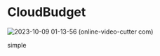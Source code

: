 # CloudBudget



![2023-10-09 01-13-56 (online-video-cutter com)](https://github.com/Holder-hash/CloudBudget/assets/63481484/5059853c-f253-4fba-8460-bfef4e0b2cec)

simple
